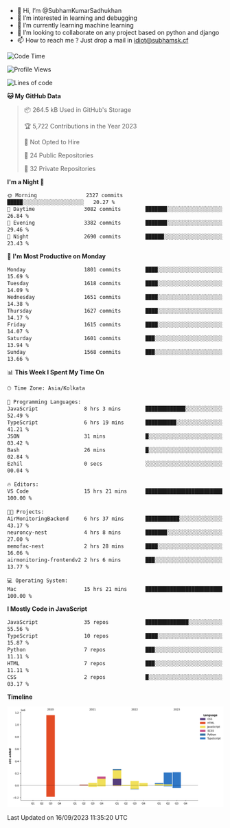 - 👋 Hi, I’m @SubhamKumarSadhukhan
- 👀 I’m interested in learning and debugging
- 🌱 I’m currently learning machine learning
- 💞️ I’m looking to collaborate on any project based on python and django
- 📫 How to reach me ?
      Just drop a mail in idiot@subhamsk.cf

<!---
SubhamKumarSadhukhan/SubhamKumarSadhukhan is a ✨ special ✨ repository because its `README.md` (this file) appears on your GitHub profile.
You can click the Preview link to take a look at your changes.
--->


<!--START_SECTION:waka-->
![Code Time](http://img.shields.io/badge/Code%20Time-1%2C566%20hrs%2014%20mins-blue)

![Profile Views](http://img.shields.io/badge/Profile%20Views-11-blue)

![Lines of code](https://img.shields.io/badge/From%20Hello%20World%20I%27ve%20Written-2.2%20million%20lines%20of%20code-blue)

**🐱 My GitHub Data** 

> 📦 264.5 kB Used in GitHub's Storage 
 > 
> 🏆 5,722 Contributions in the Year 2023
 > 
> 🚫 Not Opted to Hire
 > 
> 📜 24 Public Repositories 
 > 
> 🔑 32 Private Repositories 
 > 
**I'm a Night 🦉** 

```text
🌞 Morning                2327 commits        █████░░░░░░░░░░░░░░░░░░░░   20.27 % 
🌆 Daytime                3082 commits        ███████░░░░░░░░░░░░░░░░░░   26.84 % 
🌃 Evening                3382 commits        ███████░░░░░░░░░░░░░░░░░░   29.46 % 
🌙 Night                  2690 commits        ██████░░░░░░░░░░░░░░░░░░░   23.43 % 
```
📅 **I'm Most Productive on Monday** 

```text
Monday                   1801 commits        ████░░░░░░░░░░░░░░░░░░░░░   15.69 % 
Tuesday                  1618 commits        ████░░░░░░░░░░░░░░░░░░░░░   14.09 % 
Wednesday                1651 commits        ████░░░░░░░░░░░░░░░░░░░░░   14.38 % 
Thursday                 1627 commits        ████░░░░░░░░░░░░░░░░░░░░░   14.17 % 
Friday                   1615 commits        ████░░░░░░░░░░░░░░░░░░░░░   14.07 % 
Saturday                 1601 commits        ███░░░░░░░░░░░░░░░░░░░░░░   13.94 % 
Sunday                   1568 commits        ███░░░░░░░░░░░░░░░░░░░░░░   13.66 % 
```


📊 **This Week I Spent My Time On** 

```text
🕑︎ Time Zone: Asia/Kolkata

💬 Programming Languages: 
JavaScript               8 hrs 3 mins        █████████████░░░░░░░░░░░░   52.49 % 
TypeScript               6 hrs 19 mins       ██████████░░░░░░░░░░░░░░░   41.21 % 
JSON                     31 mins             █░░░░░░░░░░░░░░░░░░░░░░░░   03.42 % 
Bash                     26 mins             █░░░░░░░░░░░░░░░░░░░░░░░░   02.84 % 
Ezhil                    0 secs              ░░░░░░░░░░░░░░░░░░░░░░░░░   00.04 % 

🔥 Editors: 
VS Code                  15 hrs 21 mins      █████████████████████████   100.00 % 

🐱‍💻 Projects: 
AirMonitoringBackend     6 hrs 37 mins       ███████████░░░░░░░░░░░░░░   43.17 % 
neuroncy-nest            4 hrs 8 mins        ███████░░░░░░░░░░░░░░░░░░   27.00 % 
memofac-nest             2 hrs 28 mins       ████░░░░░░░░░░░░░░░░░░░░░   16.06 % 
airmonitoring-frontendv2 2 hrs 6 mins        ███░░░░░░░░░░░░░░░░░░░░░░   13.77 % 

💻 Operating System: 
Mac                      15 hrs 21 mins      █████████████████████████   100.00 % 
```

**I Mostly Code in JavaScript** 

```text
JavaScript               35 repos            ██████████████░░░░░░░░░░░   55.56 % 
TypeScript               10 repos            ████░░░░░░░░░░░░░░░░░░░░░   15.87 % 
Python                   7 repos             ███░░░░░░░░░░░░░░░░░░░░░░   11.11 % 
HTML                     7 repos             ███░░░░░░░░░░░░░░░░░░░░░░   11.11 % 
CSS                      2 repos             █░░░░░░░░░░░░░░░░░░░░░░░░   03.17 % 
```



**Timeline**

![Lines of Code chart](https://raw.githubusercontent.com/SubhamKumarSadhukhan/SubhamKumarSadhukhan/main/assets/bar_graph.png)


 Last Updated on 16/09/2023 11:35:20 UTC
<!--END_SECTION:waka-->
